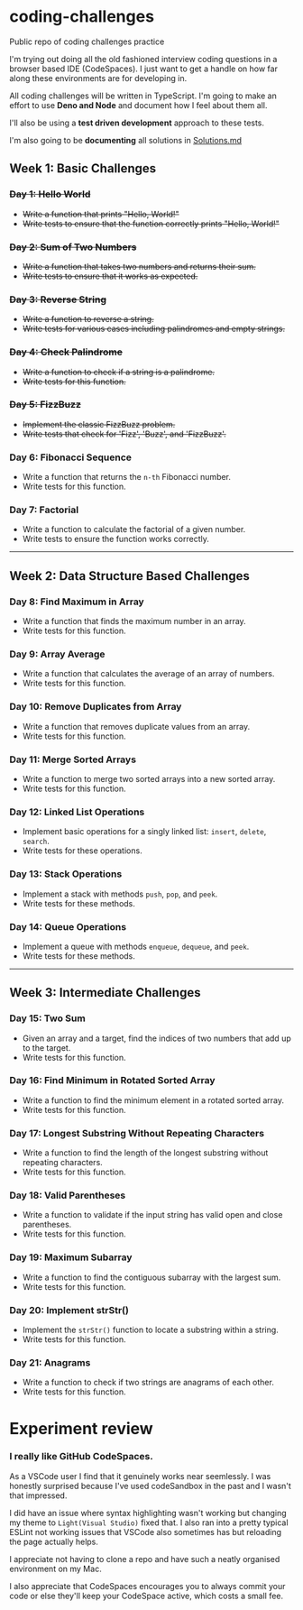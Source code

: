 # coding-challenges
Public repo of coding challenges practice

I'm trying out doing all the old fashioned interview coding questions in a browser based IDE (CodeSpaces). I just want to get a handle on how far along these environments are for developing in. 

All coding challenges will be written in TypeScript. I'm going to make an effort to use **Deno and Node** and document how I feel about them all. 

I'll also be using a **test driven development** approach to these tests. 

I'm also going to be **documenting** all solutions in [Solutions.md](./Solutions.md)

## Week 1: Basic Challenges

### ~~Day 1: Hello World~~
- ~~Write a function that prints "Hello, World!"~~
- ~~Write tests to ensure that the function correctly prints "Hello, World!"~~

### ~~Day 2: Sum of Two Numbers~~
- ~~Write a function that takes two numbers and returns their sum.~~
- ~~Write tests to ensure that it works as expected.~~

### ~~Day 3: Reverse String~~
- ~~Write a function to reverse a string.~~
- ~~Write tests for various cases including palindromes and empty strings.~~

### ~~Day 4: Check Palindrome~~
- ~~Write a function to check if a string is a palindrome.~~
- ~~Write tests for this function.~~

### ~~Day 5: FizzBuzz~~
- ~~Implement the classic FizzBuzz problem.~~
- ~~Write tests that check for 'Fizz', 'Buzz', and 'FizzBuzz'.~~

### Day 6: Fibonacci Sequence
- Write a function that returns the `n-th` Fibonacci number.
- Write tests for this function.

### Day 7: Factorial
- Write a function to calculate the factorial of a given number.
- Write tests to ensure the function works correctly.

---

## Week 2: Data Structure Based Challenges

### Day 8: Find Maximum in Array
- Write a function that finds the maximum number in an array.
- Write tests for this function.

### Day 9: Array Average
- Write a function that calculates the average of an array of numbers.
- Write tests for this function.

### Day 10: Remove Duplicates from Array
- Write a function that removes duplicate values from an array.
- Write tests for this function.

### Day 11: Merge Sorted Arrays
- Write a function to merge two sorted arrays into a new sorted array.
- Write tests for this function.

### Day 12: Linked List Operations
- Implement basic operations for a singly linked list: `insert`, `delete`, `search`.
- Write tests for these operations.

### Day 13: Stack Operations
- Implement a stack with methods `push`, `pop`, and `peek`.
- Write tests for these methods.

### Day 14: Queue Operations
- Implement a queue with methods `enqueue`, `dequeue`, and `peek`.
- Write tests for these methods.

---

## Week 3: Intermediate Challenges

### Day 15: Two Sum
- Given an array and a target, find the indices of two numbers that add up to the target.
- Write tests for this function.

### Day 16: Find Minimum in Rotated Sorted Array
- Write a function to find the minimum element in a rotated sorted array.
- Write tests for this function.

### Day 17: Longest Substring Without Repeating Characters
- Write a function to find the length of the longest substring without repeating characters.
- Write tests for this function.

### Day 18: Valid Parentheses
- Write a function to validate if the input string has valid open and close parentheses.
- Write tests for this function.

### Day 19: Maximum Subarray
- Write a function to find the contiguous subarray with the largest sum.
- Write tests for this function.

### Day 20: Implement strStr()
- Implement the `strStr()` function to locate a substring within a string.
- Write tests for this function.

### Day 21: Anagrams
- Write a function to check if two strings are anagrams of each other.
- Write tests for this function.

# Experiment review 
### I really like GitHub CodeSpaces. 
As a VSCode user I find that it genuinely works near seemlessly. I was honestly surprised because I've used codeSandbox in the past and I wasn't that impressed. 

I did have an issue where syntax highlighting wasn't working but changing my theme to `Light(Visual Studio)` fixed that. I also ran into a pretty typical ESLint not working issues that VSCode also sometimes has but reloading the page actually helps. 

I appreciate not having to clone a repo and have such a neatly organised environment on my Mac. 

I also appreciate that CodeSpaces encourages you to always commit your code or else they'll keep your CodeSpace active, which costs a small fee. 